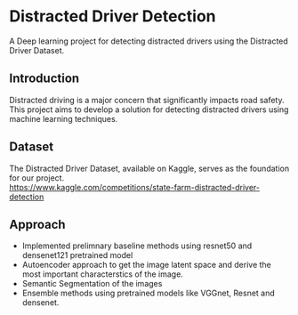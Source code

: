 # Distracted Driver Detection

A Deep learning project for detecting distracted drivers using the Distracted Driver Dataset.

## Introduction
Distracted driving is a major concern that significantly impacts road safety. This project aims to develop a solution for detecting distracted drivers using machine learning techniques. 

## Dataset
The Distracted Driver Dataset, available on Kaggle, serves as the foundation for our project.\
https://www.kaggle.com/competitions/state-farm-distracted-driver-detection

## Approach
- Implemented prelimnary baseline methods using resnet50 and densenet121 pretrained model
- Autoencoder approach to get the image latent space and derive the most important characterstics of the image.
- Semantic Segmentation of the images
- Ensemble methods using pretrained models like VGGnet, Resnet and densenet.



